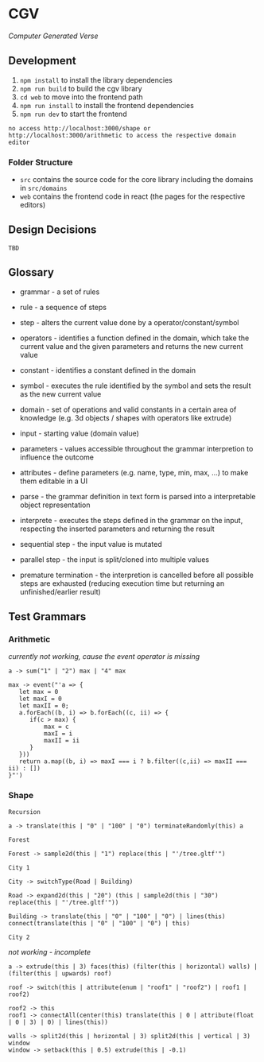 # CGV

_Computer Generated Verse_

## Development

1. `npm install` to install the library dependencies
2. `npm run build` to build the cgv library
3. `cd web` to move into the frontend path
4. `npm run install` to install the frontend dependencies
5. `npm run dev` to start the frontend

`no access http://localhost:3000/shape or http://localhost:3000/arithmetic to access the respective domain editor`

### Folder Structure

* `src` contains the source code for the core library including the domains in `src/domains`
* `web` contains the frontend code in react (the pages for the respective editors)

## Design Decisions

`TBD`

## Glossary

-   grammar - a set of rules
-   rule - a sequence of steps
-   step - alters the current value done by a operator/constant/symbol
-   operators - identifies a function defined in the domain, which take the current value and the given parameters and returns the new current value
-   constant - identifies a constant defined in the domain
-   symbol - executes the rule identified by the symbol and sets the result as the new current value

-   domain - set of operations and valid constants in a certain area of knowledge (e.g. 3d objects / shapes with operators like extrude)

-   input - starting value (domain value)
-   parameters - values accessible throughout the grammar interpretion to influence the outcome
-   attributes - define parameters (e.g. name, type, min, max, ...) to make them editable in a UI

-   parse - the grammar definition in text form is parsed into a interpretable object representation
-   interprete - executes the steps defined in the grammar on the input, respecting the inserted parameters and returning the result

-   sequential step - the input value is mutated
-   parallel step - the input is split/cloned into multiple values

-   premature termination - the interpretion is cancelled before all possible steps are exhausted (reducing execution time but returning an unfinished/earlier result)

## Test Grammars

### Arithmetic

*currently not working, cause the event operator is missing*

```
a -> sum("1" | "2") max | "4" max

max -> event("'a => {
   let max = 0
   let maxI = 0
   let maxII = 0;
   a.forEach((b, i) => b.forEach((c, ii) => {
      if(c > max) {
          max = c
          maxI = i
          maxII = ii
      }
   }))
   return a.map((b, i) => maxI === i ? b.filter((c,ii) => maxII === ii) : [])
}"')
```

### Shape

`Recursion`

```
a -> translate(this | "0" | "100" | "0") terminateRandomly(this) a
```

`Forest`

```
Forest -> sample2d(this | "1") replace(this | "'/tree.gltf'")
```

`City 1`

```
City -> switchType(Road | Building)

Road -> expand2d(this | "20") (this | sample2d(this | "30") replace(this | "'/tree.gltf'"))

Building -> translate(this | "0" | "100" | "0") | lines(this) connect(translate(this | "0" | "100" | "0") | this)
```

`City 2`

*not working - incomplete*

```
a -> extrude(this | 3) faces(this) (filter(this | horizontal) walls) | (filter(this | upwards) roof)

roof -> switch(this | attribute(enum | "roof1" | "roof2") | roof1 | roof2)

roof2 -> this
roof1 -> connectAll(center(this) translate(this | 0 | attribute(float | 0 | 3) | 0) | lines(this))

walls -> split2d(this | horizontal | 3) split2d(this | vertical | 3) window
window -> setback(this | 0.5) extrude(this | -0.1)
```
